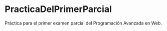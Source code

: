 # PracticaDelPrimerParcial
Práctica para el primer examen parcial del Programación Avanzada en Web.
